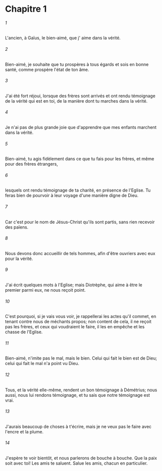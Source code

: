 # Chapitre 1

###### 1
L'ancien, à Gaïus, le bien-aimé, que j' aime dans la vérité.
###### 2
Bien-aimé, je souhaite que tu prospères à tous égards et sois en bonne santé, comme prospère l'état de ton âme.
###### 3
J'ai été fort réjoui, lorsque des frères sont arrivés et ont rendu témoignage de la vérité qui est en toi, de la manière dont tu marches dans la vérité.
###### 4
Je n'ai pas de plus grande joie que d'apprendre que mes enfants marchent dans la vérité.
###### 5
Bien-aimé, tu agis fidèlement dans ce que tu fais pour les frères, et même pour des frères étrangers,
###### 6
lesquels ont rendu témoignage de ta charité, en présence de l'Eglise. Tu feras bien de pourvoir à leur voyage d'une manière digne de Dieu.
###### 7
Car c'est pour le nom de Jésus-Christ qu'ils sont partis, sans rien recevoir des païens.
###### 8
Nous devons donc accueillir de tels hommes, afin d'être ouvriers avec eux pour la vérité.
###### 9
J'ai écrit quelques mots à l'Eglise; mais Diotrèphe, qui aime à être le premier parmi eux, ne nous reçoit point.
###### 10
C'est pourquoi, si je vais vous voir, je rappellerai les actes qu'il commet, en tenant contre nous de méchants propos; non content de cela, il ne reçoit pas les frères, et ceux qui voudraient le faire, il les en empêche et les chasse de l'Eglise.
###### 11
Bien-aimé, n'imite pas le mal, mais le bien. Celui qui fait le bien est de Dieu; celui qui fait le mal n'a point vu Dieu.
###### 12
Tous, et la vérité elle-même, rendent un bon témoignage à Démétrius; nous aussi, nous lui rendons témoignage, et tu sais que notre témoignage est vrai.
###### 13
J'aurais beaucoup de choses à t'écrire, mais je ne veux pas le faire avec l'encre et la plume.
###### 14
J'espère te voir bientôt, et nous parlerons de bouche à bouche. Que la paix soit avec toi! Les amis te saluent. Salue les amis, chacun en particulier.

